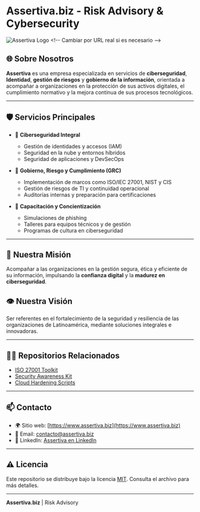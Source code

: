 # Assertiva.biz - Risk Advisory & Cybersecurity

![Assertiva Logo]([https://assertiva.biz/logo.png](https://www.assertiva.biz/web/image/website/1/logo/Assertiva?unique=49afcc8)) <!-- Cambiar por URL real si es necesario -->

## 🌐 Sobre Nosotros

**Assertiva** es una empresa especializada en servicios de **ciberseguridad**, **Identidad**, **gestión de riesgos** y **gobierno de la información**, orientada a acompañar a organizaciones en la protección de sus activos digitales, el cumplimiento normativo y la mejora continua de sus procesos tecnológicos.

---

## 🛡️ Servicios Principales

- 🔐 **Ciberseguridad Integral**
  - Gestión de identidades y accesos (IAM)
  - Seguridad en la nube y entornos híbridos
  - Seguridad de aplicaciones y DevSecOps

- 🧭 **Gobierno, Riesgo y Cumplimiento (GRC)**
  - Implementación de marcos como ISO/IEC 27001, NIST y CIS
  - Gestión de riesgos de TI y continuidad operacional
  - Auditorías internas y preparación para certificaciones

- 🧠 **Capacitación y Concientización**
  - Simulaciones de phishing
  - Talleres para equipos técnicos y de gestión
  - Programas de cultura en ciberseguridad

---

## 🚀 Nuestra Misión

Acompañar a las organizaciones en la gestión segura, ética y eficiente de su información, impulsando la **confianza digital** y la **madurez en ciberseguridad**.

## 👁️ Nuestra Visión

Ser referentes en el fortalecimiento de la seguridad y resiliencia de las organizaciones de Latinoamérica, mediante soluciones integrales e innovadoras.

---

## 🧑‍💻 Repositorios Relacionados

- [ISO 27001 Toolkit](https://github.com/asserlabs/iso27001-toolkit)
- [Security Awareness Kit](https://github.com/asserlabs/security-awareness)
- [Cloud Hardening Scripts](https://github.com/asserlabs/cloud-hardening)

---

## 📫 Contacto

- 🌍 Sitio web: [https://www.assertiva.biz](https://www.assertiva.biz)
- 📧 Email: contacto@assertiva.biz
- 💼 LinkedIn: [Assertiva en LinkedIn](https://www.linkedin.com/company/assertiva-s.a./)

---

## ⚠️ Licencia

Este repositorio se distribuye bajo la licencia [MIT](LICENSE). Consulta el archivo para más detalles.

---

**Assertiva.biz** | Risk Advisory
